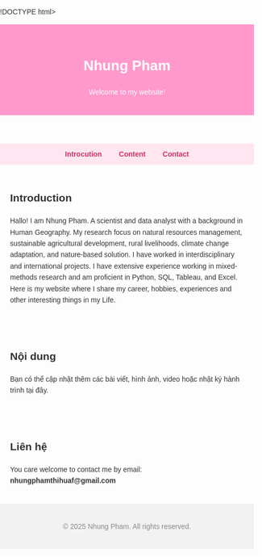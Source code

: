 !DOCTYPE html>
<html lang="vi">
<head>
  <meta charset="UTF-8" />
  <meta name="viewport" content="width=device-width, initial-scale=1.0"/>
  <title>Nhung Pham</title>
  <style>
    body {
      font-family: Arial, sans-serif;
      margin: 0;
      padding: 0;
      line-height: 1.6;
      background-color: #fdfdfd;
      color: #333;
    }
    header {
      background-color: #ff99cc;
      padding: 20px;
      text-align: center;
      color: white;
    }
    nav {
      text-align: center;
      background: #ffe6f0;
      padding: 10px;
    }
    nav a {
      margin: 0 15px;
      text-decoration: none;
      color: #cc3366;
      font-weight: bold;
    }
    section {
      padding: 20px;
    }
    footer {
      text-align: center;
      padding: 20px;
      background: #f2f2f2;
      color: #888;
    }
  </style>
</head>
<body>

  <header>
    <h1>Nhung Pham</h1>
    <p>Welcome to my website!</p>
  </header>

  <nav>
    <a href="#gioithieu">Introcution</a>
    <a href="#noidung">Content</a>
    <a href="#lienhe">Contact</a>
  </nav>

  <section id="gioithieu">
    <h2>Introduction</h2>
    <p>Hallo! I am Nhung Pham. A scientist and data analyst with a background in Human Geography. My research focus on natural resources management, sustainable agricultural development, rural livelihoods, climate change adaptation, and nature-based solution. I have worked in interdisciplinary and international projects. I have extensive experience working in mixed-methods research and am proficient in Python, SQL, Tableau, and Excel. Here is my website where I share my career, hobbies, experiences and other interesting things in my Life.</p>
  </section>

  <section id="Content">
    <h2>Nội dung</h2>
    <p>Bạn có thể cập nhật thêm các bài viết, hình ảnh, video hoặc nhật ký hành trình tại đây.</p>
  </section>

  <section id="Contact">
    <h2>Liên hệ</h2>
    <p>You care welcome to contact me by email: <strong>nhungphamthihuaf@gmail.com</strong></p>
  </section>

  <footer>
    <p>&copy; 2025 Nhung Pham. All rights reserved.</p>
  </footer>

</body>
</html>
